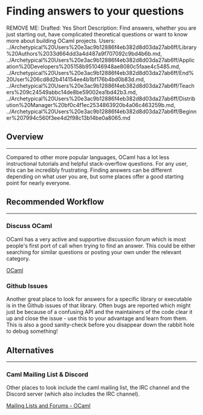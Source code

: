 # Finding answers to your questions

REMOVE ME: Drafted: Yes
Short Description: Find answers, whether you are just starting out, have complicated theoretical questions or want to know more about building OCaml projects.
Users: ../Archetypical%20Users%20e3ac9b12886f4eb382d8d03da27ab6ff/Library%20Authors%2033d664dd3a4d487a9f707092c9bd4b6b.md, ../Archetypical%20Users%20e3ac9b12886f4eb382d8d03da27ab6ff/Application%20Developers%205158b951046948ae8080c5faae4c5485.md, ../Archetypical%20Users%20e3ac9b12886f4eb382d8d03da27ab6ff/End%20User%206cd8d2b414154ee4b1bf176b4bd0b83d.md, ../Archetypical%20Users%20e3ac9b12886f4eb382d8d03da27ab6ff/Teachers%209c24549abbc14de8be59002ea1bd42b3.md, ../Archetypical%20Users%20e3ac9b12886f4eb382d8d03da27ab6ff/Distribution%20Manager%20bf0c4f1ec2534863920b4a06c463259b.md, ../Archetypical%20Users%20e3ac9b12886f4eb382d8d03da27ab6ff/Beginner%207994c560f3ee4d2f98c13b14be0a8065.md

## Overview

---

Compared to other more popular languages, OCaml has a lot less instructional tutorials and helpful stack-overflow questions. For any user, this can be incredibly frustrating. Finding answers can be different depending on what user you are, but some places offer a good starting point for nearly everyone.

## Recommended Workflow

---

### Discuss OCaml

OCaml has a very active and supportive discussion forum which is most people's first port of call when trying to find an answer. This could be either searching for similar questions or posting your own under the relevant category. 

[OCaml](https://discuss.ocaml.org/)

### Github Issues

Another great place to look for answers for a specific library or executable is in the Github issues of that library. Often bugs are reported which might just be because of a confusing API and the maintainers of the code clear it up and close the issue - use this to your advantage and learn from them. This is also a good sanity-check before you disappear down the rabbit hole to debug something!

## Alternatives

---

### Caml Mailing List & Discord

Other places to look include the caml mailing list, the IRC channel and the Discord server (which also includes the IRC channel). 

[Mailing Lists and Forums - OCaml](https://ocaml.org/community/mailing_lists.html)